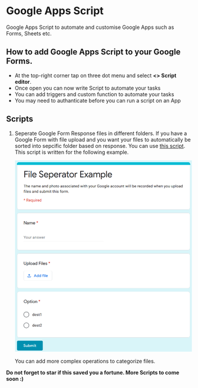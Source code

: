 # Google Apps Script

Google Apps Script to automate and customise Google Apps such as Forms, Sheets etc.

## How to add Google Apps Script to your Google Forms.
- At the top-right corner tap on three dot menu and select **<> Script editor**.
- Once open you can now write Script to automate your tasks
- You can add triggers and custom function to automate your tasks
- You may need to authanticate before you can run a script on an App

## Scripts
1. Seperate Google Form Response files in different folders.
    If you have a Google Form with file upload and you want your files to automatically be sorted into sepcific folder based on response. You can use [this script](FormToFolder.gs). This script is written for the following example. 

    ![FormToFolder](images/form1.png)

    You can add more complex operations to categorize files. 


**Do not forget to star if this saved you a fortune. More Scripts to come soon :)** 
